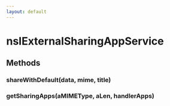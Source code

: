 ```yaml
---
layout: default
---
```


# nsIExternalSharingAppService #

## Methods ##

### shareWithDefault(data, mime, title) ###

### getSharingApps(aMIMEType, aLen, handlerApps) ###
